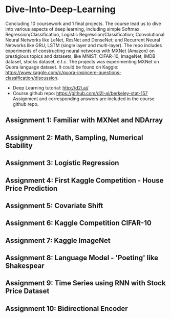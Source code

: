 # Dive-Into-Deep-Learning
Concluding 10 coursework and 1 final projects. The course lead us to dive into various aspects of deep learning, including simple Softmax Regression/Classification, Logistic Regression/Classification; Convolutional Neural Networks like LeNet, ResNet and DenseNet; and Recurrent Neural Networks like GRU, LSTM (single layer and multi-layer). The repo includes experiments of constructing neural networks with MXNet (Amazon) on prestigious topics and datasets, like MNIST, CIFAR-10, ImageNet, IMDB dataset, stocks dataset, e.t.c. The projects was experimenting MXNet on Quora language dataset. It could be found on Kaggle: https://www.kaggle.com/c/quora-insincere-questions-classification/discussion.
* Deep Learning tutorial: http://d2l.ai/
* Course github repo: https://github.com/d2l-ai/berkeley-stat-157    
Assignment and corresponding answers are included in the course github repo. 

## Assignment 1: Familiar with MXNet and NDArray
## Assignment 2: Math, Sampling, Numerical Stability
## Assignment 3: Logistic Regression
## Assignment 4: First Kaggle Competition - House Price Prediction
## Assignment 5: Covariate Shift
## Assignment 6: Kaggle Competition CIFAR-10
## Assignment 7: Kaggle ImageNet
## Assignment 8: Language Model - 'Poeting' like Shakespear
## Assignment 9: Time Series using RNN with Stock Price Dataset
## Assignment 10: Bidirectional Encoder
